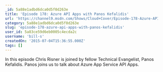 ```yaml
---
_id: 5a88e1adbd6dca0d5f0d263e
title: 'Episode 178: Azure API Apps with Panos Kefalidis'
url: 'https://channel9.msdn.com/Shows/Cloud+Cover/Episode-178-Azure-API-Apps-with-Panos-Kefalidis'
category: 5a88e1adbd6dca0d5f0d263e
slug: 'episode-178-azure-api-apps-with-panos-kefalidis'
user_id: 5a83ce59d6eb0005c4ecda2c
username: 'bill-s'
createdOn: '2015-07-04T15:36:55.000Z'
tags: []
---
```


In this episode Chris Risner is joined by fellow Technical Evangelist, Panos Kefalidis.  Panos joins us to talk about Azure App Service API Apps.  
